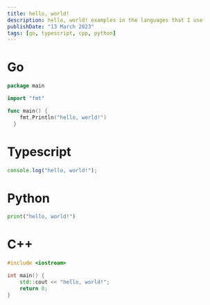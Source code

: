 ```yaml
---
title: hello, world!
description: hello, world! examples in the languages that I use
publishDate: "13 March 2023"
tags: [go, typescript, cpp, python]
---
```


# Go

```go
package main

import "fmt"

func main() {
    fmt.Println("hello, world!")
  }
```

# Typescript

```ts
console.log("hello, world!");
```

# Python

```py
print("hello, world!")
```

# C++

```cpp
#include <iostream>

int main() {
    std::cout << "hello, world!";
    return 0;
}
```
